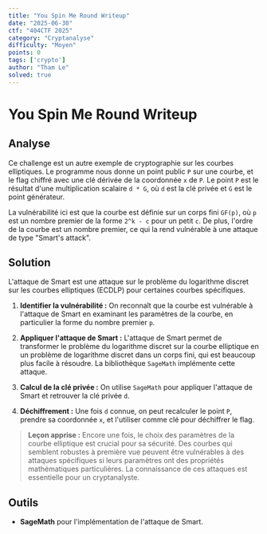 ```yaml
---
title: "You Spin Me Round Writeup"
date: "2025-06-30"
ctf: "404CTF 2025"
category: "Cryptanalyse"
difficulty: "Moyen"
points: 0
tags: ['crypto']
author: "Tham Le"
solved: true
---
```


# You Spin Me Round Writeup

## Analyse

Ce challenge est un autre exemple de cryptographie sur les courbes elliptiques. Le programme nous donne un point public `P` sur une courbe, et le flag chiffré avec une clé dérivée de la coordonnée `x` de `P`. Le point `P` est le résultat d'une multiplication scalaire `d * G`, où `d` est la clé privée et `G` est le point générateur.

La vulnérabilité ici est que la courbe est définie sur un corps fini `GF(p)`, où `p` est un nombre premier de la forme `2^k - c` pour un petit `c`. De plus, l'ordre de la courbe est un nombre premier, ce qui la rend vulnérable à une attaque de type "Smart's attack".

## Solution

L'attaque de Smart est une attaque sur le problème du logarithme discret sur les courbes elliptiques (ECDLP) pour certaines courbes spécifiques.

1.  **Identifier la vulnérabilité :** On reconnaît que la courbe est vulnérable à l'attaque de Smart en examinant les paramètres de la courbe, en particulier la forme du nombre premier `p`.

2.  **Appliquer l'attaque de Smart :** L'attaque de Smart permet de transformer le problème du logarithme discret sur la courbe elliptique en un problème de logarithme discret dans un corps fini, qui est beaucoup plus facile à résoudre. La bibliothèque `SageMath` implémente cette attaque.

3.  **Calcul de la clé privée :** On utilise `SageMath` pour appliquer l'attaque de Smart et retrouver la clé privée `d`.

4.  **Déchiffrement :** Une fois `d` connue, on peut recalculer le point `P`, prendre sa coordonnée `x`, et l'utiliser comme clé pour déchiffrer le flag.

> **Leçon apprise :** Encore une fois, le choix des paramètres de la courbe elliptique est crucial pour sa sécurité. Des courbes qui semblent robustes à première vue peuvent être vulnérables à des attaques spécifiques si leurs paramètres ont des propriétés mathématiques particulières. La connaissance de ces attaques est essentielle pour un cryptanalyste.

## Outils

-   **SageMath** pour l'implémentation de l'attaque de Smart.
